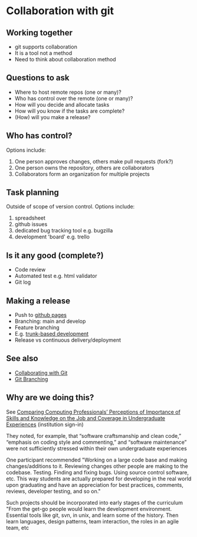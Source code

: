 # Collaboration with git 



## Working together

- git supports collaboration
- It is a tool not a method
- Need to think about collaboration method


## Questions to ask


- Where to host remote repos (one or many)?
- Who has control over the remote (one or many)?
- How will you decide and allocate tasks
- How will you know if the tasks are complete?
- (How) will you make a release?



## Who has control?

Options include:

1. One person approves changes, others make pull requests (fork?)
2. One person owns the repository, others are collaborators
3. Collaborators form an organization for multiple projects


## Task planning

Outside of scope of version control. Options include:

1. spreadsheet
2. github issues
3. dedicated bug tracking tool e.g. bugzilla
4. development 'board' e.g. trello


## Is it any good (complete?)

- Code review
- Automated test e.g. html validator
- Git log


## Making a release


- Push to [github pages](https://pages.github.com/)
- Branching: main and develop
- Feature branching
- E.g. [trunk-based development](https://www.atlassian.com/continuous-delivery/continuous-integration/trunk-based-development)
- Release vs continuous delivery/deployment



## See also

- [Collaborating with Git](https://www.atlassian.com/git/tutorials/syncing)
- [Git Branching](https://git-scm.com/book/en/v2/Git-Branching-Basic-Branching-and-Merging)


## Why are we doing this?

See [Comparing Computing Professionals’ Perceptions of Importance of Skills and Knowledge on the Job and Coverage in Undergraduate Experiences](https://dl.acm.org/citation.cfm?id=3218430) (institution sign-in)


They noted, for example, that “software craftsmanship and clean code,” “emphasis on coding style and commenting,” and “software maintenance” were not sufficiently stressed within their own undergraduate experiences


One participant recommended "Working on a large code base and making changes/additions to it. Reviewing changes other people are making to the codebase. Testing. Finding and fixing bugs. Using source control software, etc. This way students are actually prepared for developing in the real world upon graduating and have an appreciation for best practices, comments, reviews, developer testing, and so on."


Such projects should be incorporated into early stages of the curriculum "From the get-go people would learn the development environment. Essential tools like git, svn, in unix, and learn some of the history. Then learn languages, design patterns, team interaction, the roles in an agile team, etc
